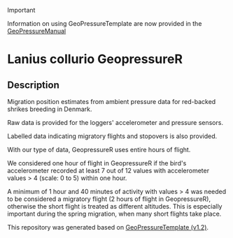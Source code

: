 > [!IMPORTANT]
> Information on using GeoPressureTemplate are now provided in the [GeoPressureManual](https://raphaelnussbaumer.com/GeoPressureManual/geopressuretemplate-intro.html)

# Lanius collurio GeopressureR

## Description
Migration position estimates from ambient pressure data for red-backed shrikes breeding in Denmark.

Raw data is provided for the loggers' accelerometer and pressure sensors. 

Labelled data indicating migratory flights and stopovers is also provided.

With our type of data, GeopressureR uses entire hours of flight.

We considered one hour of flight in GeopressureR if the bird's accelerometer recorded at least 7 out of 12 values with accelerometer values > 4 (scale: 0 to 5) within one hour.

A minimum of 1 hour and 40 minutes of activity with values > 4 was needed to be considered a migratory flight (2 hours of flight in GeopressureR), otherwise the short flight is treated as different altitudes.
This is especially important during the spring migration, when many short flights take place.


This repository was generated based on [GeoPressureTemplate (v1.2)](https://github.com/Rafnuss/GeoPressureTemplate).
